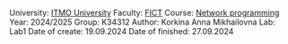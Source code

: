 University: [ITMO University](https://itmo.ru/ru/)
Faculty: [FICT](https://fict.itmo.ru)
Course: [Network programming](https://github.com/itmo-ict-faculty/network-programming)
Year: 2024/2025
Group: K34312
Author: Korkina Anna Mikhailovna
Lab: Lab1
Date of create: 19.09.2024
Date of finished: 27.09.2024




